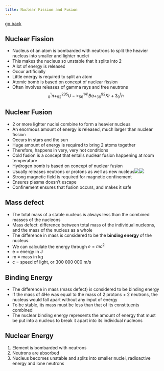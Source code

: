 ```yaml
---
title: Nuclear Fission and Fusion
---
```


[go back](10Subjects/10Physics.md)

## **Nuclear Fission**
-   Nucleus of an atom is bombarded with neutrons to split the heavier nucleus into smaller and lighter nuclei
-   This makes the nucleus so unstable that it splits into 2
-   A lot of energy is released
-   Occur artificially
-   Little energy is required to split an atom
-   Atomic bomb is based on concept of nuclear fission
-   Often involves releases of gamma rays and free neutrons
$$^1_0n+ ^{235}_{92}U->^{141}_{56}Ba+^{92}_{36}Kr+3 ^1_0 n$$

## **Nuclear Fusion**
-   2 or more lighter nuclei combine to form a heavier nucleus
-   An enormous amount of energy is released, much larger than nuclear fission
-   Occurs in stars and the sun
-   Huge amount of energy is required to bring 2 atoms together
-   Therefore, happens in very, very hot conditions
-   Cold fusion is a concept that entails nuclear fusion happening at room temperature
-   Hydrogen bomb is based on concept of nuclear fusion
-   Usually releases neutrons or protons as well as new nucleus![](images/Screen%20Shot%202022-10-08%20at%203.46.43%20pm.png)![](images/Fission%20&%20Fusion.png)
- Strong magnetic field is required for magnetic confinement
- Ensures plasma doesn’t escape
- Confinement ensures that fusion occurs, and makes it safe

## **Mass defect**
-   The total mass of a stable nucleus is always less than the combined masses of the nucleons
-   Mass defect: difference between total mass of the individual nucleons, and the mass of the nucleus as a whole 
-   The difference in mass is considered to be the **binding energy** of the nucleus
-   We can calculate the energy through $e=mc^2$
-   e = energy in J
-   m = mass in kg
-   c = speed of light, or 300 000 000 m/s

## **Binding Energy**
-   The difference in mass (mass defect) is considered to be binding energy
-   If the mass of 4He was equal to the mass of 2 protons + 2 neutrons, the nucleus would fall apart without any input of energy
-   To be stable, its mass must be less than that of its constituents combined 
-   The nuclear binding energy represents the amount of energy that must be put into a nucleus to break it apart into its individual nucleons

## **Nuclear Energy**
1.  Element is bombarded with neutrons
2.  Neutrons are absorbed
3.  Nucleus becomes unstable and splits into smaller nuclei, radioactive energy and lone neutrons
